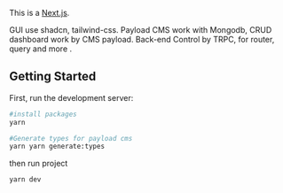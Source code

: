 This is a [Next.js](https://nextjs.org).

GUI use shadcn, tailwind-css.
Payload CMS work with Mongodb, CRUD dashboard work by CMS payload.
Back-end Control by TRPC, for router, query and more .

## Getting Started

First, run the development server:

```bash
#install packages
yarn
```

```bash
#Generate types for payload cms
yarn yarn generate:types
```

then
run project

```bash
yarn dev
```
